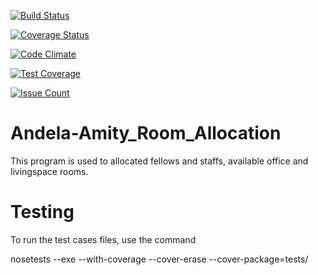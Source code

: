[![Build Status](https://travis-ci.org/andela-marvin-kangethe/Andela-Amity_Room_Allocation.svg?branch=develop)](https://travis-ci.org/andela-marvin-kangethe/Andela-Amity_Room_Allocation)

[![Coverage Status](https://coveralls.io/repos/github/andela-marvin-kangethe/Andela-Amity_Room_Allocation/badge.svg?branch=develop)](https://coveralls.io/github/andela-marvin-kangethe/Andela-Amity_Room_Allocation?branch=develop)

[![Code Climate](https://codeclimate.com/github/andela-marvin-kangethe/Andela-Amity_Room_Allocation/badges/gpa.svg)](https://codeclimate.com/github/andela-marvin-kangethe/Andela-Amity_Room_Allocation)

[![Test Coverage](https://codeclimate.com/github/andela-marvin-kangethe/Andela-Amity_Room_Allocation/badges/coverage.svg)](https://codeclimate.com/github/andela-marvin-kangethe/Andela-Amity_Room_Allocation/coverage)

[![Issue Count](https://codeclimate.com/github/andela-marvin-kangethe/Andela-Amity_Room_Allocation/badges/issue_count.svg)](https://codeclimate.com/github/andela-marvin-kangethe/Andela-Amity_Room_Allocation)

# Andela-Amity_Room_Allocation
This program is used to allocated fellows and staffs, available office and livingspace rooms.


# Testing
To run the test cases files, use the command 

nosetests --exe --with-coverage --cover-erase --cover-package=tests/


